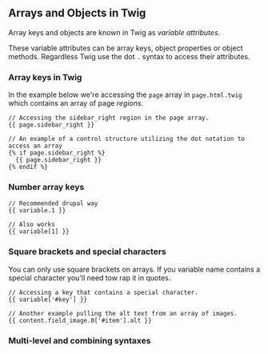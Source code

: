 ## Arrays and Objects in Twig

Array keys and objects are known in Twig as _variable attributes._

These variable attributes can be array keys, object properties or object methods. Regardless Twig use the dot `.` syntax to access their attributes.

### Array keys in Twig

In the example below we're accessing the `page` array in `page.html.twig` which contains an array of page _regions._

```
// Accessing the sidebar_right region in the page array.
{{ page.sidebar_right }}

// An example of a control structure utilizing the dot notation to access an array
{% if page.sidebar_right %}
  {{ page.sidebar_right }}
{% endif %}
```

### Number array keys

```
// Recommended drupal way
{{ variable.1 }}

// Also works
{{ variable[1] }}
```

### Square brackets and special characters

You can only use square brackets on arrays. If you variable name contains a special character you'll need tow rap it in quotes.

```
// Accessing a key that contains a special character.
{{ variable['#key'] }}

// Another example pulling the alt text from an array of images.
{{ content.field_image.0['#item'].alt }}
```

### Multi-level and combining syntaxes









